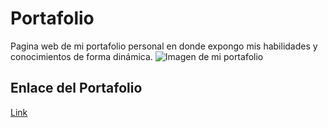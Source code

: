 # Portafolio
Pagina web de mi portafolio personal en donde expongo mis habilidades y conocimientos de forma dinámica.
![Imagen de mi portafolio](https://res.cloudinary.com/js-media/image/upload/v1640647057/portfolio/portf-1_bkhwxr.png "Imagen de mi Portafolio")

## Enlace del Portafolio

[Link](https://portfolio-jhg.netlify.app/)
